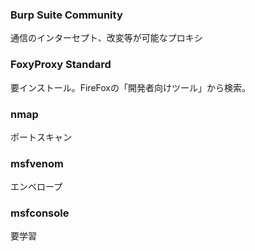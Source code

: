 

### Burp Suite Community
通信のインターセプト、改変等が可能なプロキシ

### FoxyProxy Standard
要インストール。FireFoxの「開発者向けツール」から検索。

### nmap
ポートスキャン

### msfvenom
エンベロープ

### msfconsole
要学習


